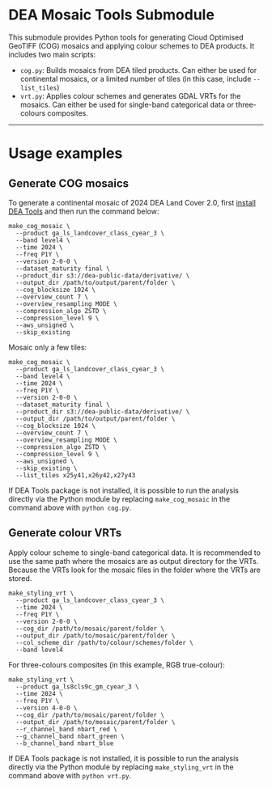 # DEA Mosaic Tools Submodule

This submodule provides Python tools for generating Cloud Optimised GeoTIFF (COG) mosaics and applying colour schemes to DEA products. It includes two main scripts:

- `cog.py`: Builds mosaics from DEA tiled products. Can either be used for continental mosaics, or a limited number of tiles (in this case, include `--list_tiles`)
- `vrt.py`: Applies colour schemes and generates GDAL VRTs for the mosaics. Can either be used for single-band categorical data or three-colours composites.

---

# Usage examples

## Generate COG mosaics

To generate a continental mosaic of 2024 DEA Land Cover 2.0, first [install DEA Tools](https://github.com/GeoscienceAustralia/dea-notebooks/tree/develop/Tools#installation) and then run the command below:

```
make_cog_mosaic \
  --product ga_ls_landcover_class_cyear_3 \
  --band level4 \
  --time 2024 \
  --freq P1Y \
  --version 2-0-0 \
  --dataset_maturity final \
  --product_dir s3://dea-public-data/derivative/ \
  --output_dir /path/to/output/parent/folder \
  --cog_blocksize 1024 \
  --overview_count 7 \
  --overview_resampling MODE \
  --compression_algo ZSTD \
  --compression_level 9 \
  --aws_unsigned \
  --skip_existing
```

Mosaic only a few tiles:

```
make_cog_mosaic \
  --product ga_ls_landcover_class_cyear_3 \
  --band level4 \
  --time 2024 \
  --freq P1Y \
  --version 2-0-0 \
  --dataset_maturity final \
  --product_dir s3://dea-public-data/derivative/ \
  --output_dir /path/to/output/parent/folder \
  --cog_blocksize 1024 \
  --overview_count 7 \
  --overview_resampling MODE \
  --compression_algo ZSTD \
  --compression_level 9 \
  --aws_unsigned \
  --skip_existing \
  --list_tiles x25y41,x26y42,x27y43
```

If DEA Tools package is not installed, it is possible to run the analysis directly via the Python module by replacing `make_cog_mosaic` in the command above with `python cog.py`.

## Generate colour VRTs

Apply colour scheme to single-band categorical data.
It is recommended to use the same path where the mosaics are as output directory for the VRTs. Because the VRTs look for the mosaic files in the folder where the VRTs are stored.

```
make_styling_vrt \
  --product ga_ls_landcover_class_cyear_3 \
  --time 2024 \
  --freq P1Y \
  --version 2-0-0 \
  --cog_dir /path/to/mosaic/parent/folder \
  --output_dir /path/to/mosaic/parent/folder \
  --col_scheme_dir /path/to/colour/schemes/folder \
  --band level4
```

For three-colours composites (in this example, RGB true-colour):

```
make_styling_vrt \
  --product ga_ls8cls9c_gm_cyear_3 \
  --time 2024 \
  --freq P1Y \
  --version 4-0-0 \
  --cog_dir /path/to/mosaic/parent/folder \
  --output_dir /path/to/mosaic/parent/folder \
  --r_channel_band nbart_red \
  --g_channel_band nbart_green \
  --b_channel_band nbart_blue
```

If DEA Tools package is not installed, it is possible to run the analysis directly via the Python module by replacing `make_styling_vrt` in the command above with `python vrt.py`.